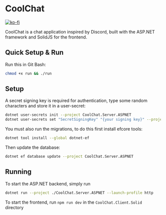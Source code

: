 # CoolChat

[![ko-fi](https://ko-fi.com/img/githubbutton_sm.svg)](https://ko-fi.com/N4N7LH6KJ)

CoolChat is a chat application inspired by Discord, built with the ASP.NET framework and SolidJS for the frontend.

## Quick Setup & Run

Run this in Git Bash:

```bash
chmod +x run && ./run
```

## Setup

A secret signing key is required for authentication, type some random characters
and store it in a user-secret:

```bash
dotnet user-secrets init --project CoolChat.Server.ASPNET
dotnet user-secrets set "SecretSigningKey" "{your signing key}" --project CoolChat.Server.ASPNET
```

You must also run the migrations, to do this first install efcore tools:

```bash
dotnet tool install --global dotnet-ef
```

Then update the database:

```bash
dotnet ef database update --project CoolChat.Server.ASPNET
```

## Running

To start the ASP.NET backend, simply run

```bash
dotnet run --project ./CoolChat.Server.ASPNET --launch-profile http
```

To start the frontend, run `npm run dev` in the `CoolChat.Client.Solid` directory
